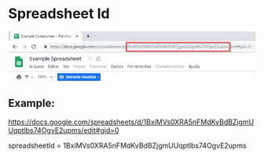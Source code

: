# Spreadsheet Id

![Id](img/spreadsheetId.png)

## Example:

https://docs.google.com/spreadsheets/d/1BxiMVs0XRA5nFMdKvBdBZjgmUUqptlbs74OgvE2upms/edit#gid=0

spreadsheetId = 1BxiMVs0XRA5nFMdKvBdBZjgmUUqptlbs74OgvE2upms


